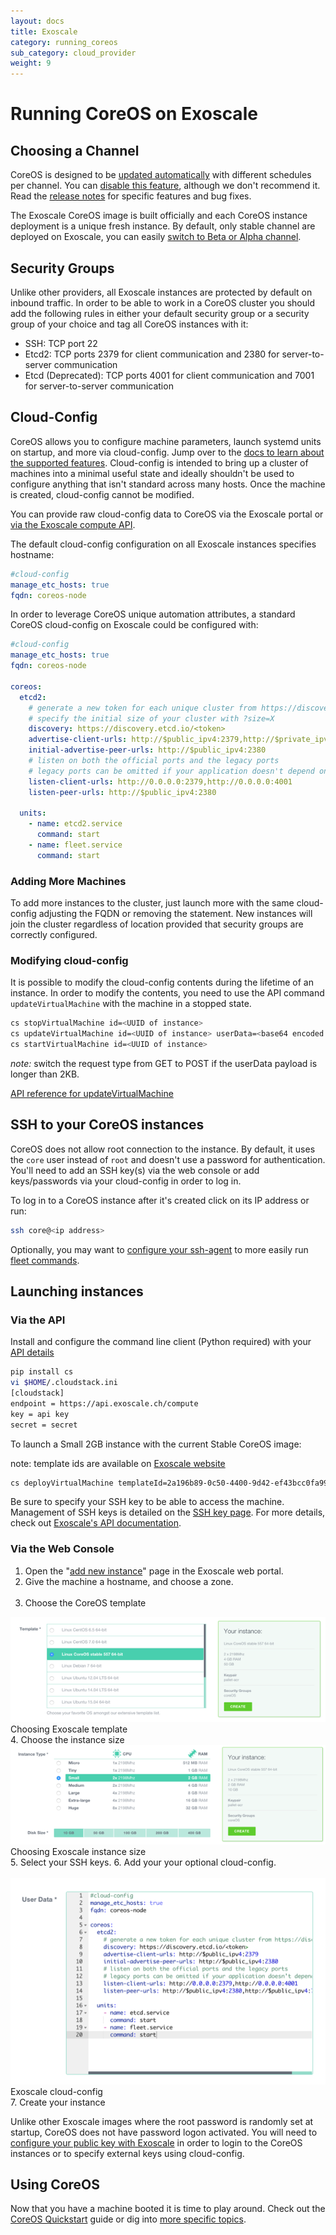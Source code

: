 ```yaml
---
layout: docs
title: Exoscale
category: running_coreos
sub_category: cloud_provider
weight: 9
---
```


# Running CoreOS on Exoscale

## Choosing a Channel

CoreOS is designed to be [updated automatically][update-docs] with different
schedules per channel. You can [disable this feature][reboot-docs], although we
don't recommend it. Read the [release notes][release-notes] for specific
features and bug fixes.

The Exoscale CoreOS image is built officially and each CoreOS instance deployment
is a unique fresh instance. By default, only stable channel are deployed on
Exoscale, you can easily [switch to Beta or Alpha channel][switching-channels].


[update-docs]: {{site.baseurl}}/using-coreos/updates
[reboot-docs]: {{site.baseurl}}/docs/cluster-management/debugging/prevent-reboot-after-update
[switching-channels]: {{site.baseurl}}/docs/cluster-management/setup/switching-channels
[release-notes]: {{site.baseurl}}/releases
[cloud-config-docs]: {{site.baseurl}}/docs/cluster-management/setup/cloudinit-cloud-config

## Security Groups

Unlike other providers, all Exoscale instances are protected by default on inbound traffic.
In order to be able to work in a CoreOS cluster you should add the following rules in 
either your default security group or a security group of your choice and tag all 
CoreOS instances with it:

* SSH: TCP port 22
* Etcd2: TCP ports 2379 for client communication and 2380 for server-to-server communication
* Etcd (Deprecated): TCP ports 4001 for client communication and 7001 for server-to-server communication


## Cloud-Config

CoreOS allows you to configure machine parameters, launch systemd units on
startup, and more via cloud-config. Jump over to the [docs to learn about the
supported features][cloud-config-docs]. Cloud-config is intended to bring up a
cluster of machines into a minimal useful state and ideally shouldn't be used
to configure anything that isn't standard across many hosts. 
Once the machine is created, cloud-config cannot be modified.

You can provide raw cloud-config data to CoreOS via the Exoscale portal 
or <a href="#via-the-api">via the Exoscale compute API</a>.

The default cloud-config configuration on all Exoscale instances specifies
hostname:

```yaml
#cloud-config
manage_etc_hosts: true
fqdn: coreos-node
```
In order to leverage CoreOS unique automation attributes, a standard 
CoreOS cloud-config on Exoscale could be configured with:

```yaml
#cloud-config
manage_etc_hosts: true
fqdn: coreos-node

coreos:
  etcd2:
    # generate a new token for each unique cluster from https://discovery.etcd.io/new?size=3
    # specify the initial size of your cluster with ?size=X
    discovery: https://discovery.etcd.io/<token>
    advertise-client-urls: http://$public_ipv4:2379,http://$private_ipv4:4001
    initial-advertise-peer-urls: http://$public_ipv4:2380
    # listen on both the official ports and the legacy ports
    # legacy ports can be omitted if your application doesn't depend on them
    listen-client-urls: http://0.0.0.0:2379,http://0.0.0.0:4001
    listen-peer-urls: http://$public_ipv4:2380

  units:
    - name: etcd2.service
      command: start
    - name: fleet.service
      command: start
```

### Adding More Machines
To add more instances to the cluster, just launch more with the same
cloud-config adjusting the FQDN or removing the statement. 
New instances will join the cluster regardless of location
provided that security groups are correctly configured.

### Modifying cloud-config
It is possible to modify the cloud-config contents during the lifetime
of an instance. In order to modify the contents, you need to use
the API command `updateVirtualMachine` with the machine in a stopped
state.

```sh
cs stopVirtualMachine id=<UUID of instance>
cs updateVirtualMachine id=<UUID of instance> userData=<base64 encoded value of your cloud-config>
cs startVirtualMachine id=<UUID of instance>
```

*note:* switch the request type from GET to POST if the userData
payload is longer than 2KB.

[API reference for updateVirtualMachine](https://community.exoscale.ch/compute/api/#updatevirtualmachine_GET)

## SSH to your CoreOS instances

CoreOS does not allow root connection to the instance. By default, it uses the `core` user 
instead of `root` and doesn't use a password for authentication. You'll need to 
add an SSH key(s) via the web console or add keys/passwords via your cloud-config in order to log in.

To log in to a CoreOS instance after it's created click on its IP address or run:

```sh
ssh core@<ip address>
```

Optionally, you may want to [configure your ssh-agent]({{site.baseurl}}/docs/launching-containers/launching/fleet-using-the-client/#remote-fleet-access) to more easily run [fleet commands]({{site.baseurl}}/docs/launching-containers/launching/launching-containers-fleet/).

## Launching instances

### Via the API

Install and configure the command line client (Python required) with
your <a href="https://portal.exoscale.ch/account/profile/api">API details</a> 


```sh
pip install cs
vi $HOME/.cloudstack.ini
[cloudstack]
endpoint = https://api.exoscale.ch/compute
key = api key
secret = secret
```

To launch a Small 2GB instance with the current Stable CoreOS image:

note: template ids are available on <a href="https://www.exoscale.ch/open-cloud/templates/">Exoscale website</a>

```sh
cs deployVirtualMachine templateId=2a196b89-0c50-4400-9d42-ef43bcc0fa99 serviceOfferingId=21624abb-764e-4def-81d7-9fc54b5957fb zoneId=1128bd56-b4d9-4ac6-a7b9-c715b187ce11 keyPair=[keypair name]
```

Be sure to specify your SSH key to be able to access the machine. Management of 
SSH keys is detailed on the [SSH key page][exo-keys-docs].
For more details, check out [Exoscale's API documentation][exo-api-docs].

[exo-api-docs]: https://community.exoscale.ch/compute/api/
[exo-keys-docs]: https://community.exoscale.ch/compute/documentation/#SSH_keypairs

### Via the Web Console

1. Open the "<a href="https://portal.exoscale.ch/compute/instances/add">add new instance</a>"
   page in the Exoscale web portal.
2. Give the machine a hostname, and choose a zone.<br/><br/>
3. Choose the CoreOS template
<div class="row">
  <div class="col-lg-8 col-md-10 col-sm-8 col-xs-12">
    <img src="template.png" class="screenshot" />
    <div class="caption">Choosing Exoscale template</div>
  </div>
</div>
4. Choose the instance size
<div class="row">
  <div class="col-lg-8 col-md-10 col-sm-8 col-xs-12">
    <img src="size.png" class="screenshot" />
    <div class="caption">Choosing Exoscale instance size</div>
  </div>
</div>
5. Select your SSH keys.
6. Add your your optional cloud-config.<br /><br />
<div class="row">
  <div class="col-lg-8 col-md-10 col-sm-8 col-xs-12">
    <img src="userdata.png" class="screenshot" />
    <div class="caption">Exoscale cloud-config</div>
  </div>
</div>
7. Create your instance

Unlike other Exoscale images where the root password is randomly set 
at startup, CoreOS does not have password logon activated. You will need to
[configure your public key with Exoscale][exo-keys-docs] in order to login to the CoreOS
instances or to specify external keys using cloud-config.

## Using CoreOS

Now that you have a machine booted it is time to play around.
Check out the [CoreOS Quickstart][quick-start] guide or dig into
[more specific topics][docs].

[quick-start]: {{site.baseurl}}/docs/quickstart
[docs]: {{site.baseurl}}/docs
